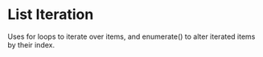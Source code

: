 # List Iteration

Uses for loops to iterate over items, and enumerate() to alter iterated items by their index.
